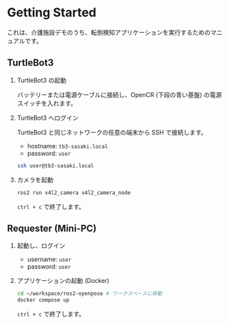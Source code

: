 # Getting Started

これは、介護施設デモのうち、転倒検知アプリケーションを実行するためのマニュアルです。

## TurtleBot3

1. TurtleBot3 の起動

   バッテリーまたは電源ケーブルに接続し、OpenCR (下段の青い基盤) の電源スイッチを入れます。

2. TurtleBot3 へログイン

    TurtleBot3 と同じネットワークの任意の端末から SSH で接続します。

    - hostname: `tb3-sasaki.local`
    - password: `user`

   ```bash
   ssh user@tb3-sasaki.local
   ```

3. カメラを起動

   ```bash
   ros2 run v4l2_camera v4l2_camera_node
   ```

   `ctrl + c` で終了します。

## Requester (Mini-PC)

1. 起動し、ログイン

   - username: `user`
   - password: `user`

2. アプリケーションの起動 (Docker)

   ```bash
   cd ~/workspace/ros2-openpose # ワークスペースに移動
   docker compose up
   ```

   `ctrl + c` で終了します。
